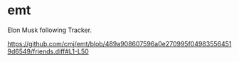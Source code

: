 # emt
Elon Musk following Tracker.

https://github.com/cmj/emt/blob/489a908607596a0e270995f049835564519d6549/friends.diff#L1-L50
